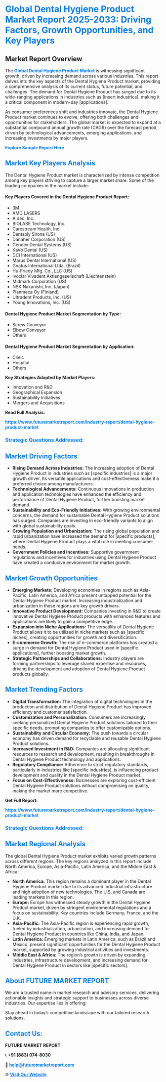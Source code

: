 <h1 style="color: #007BFF;">Global Dental Hygiene Product Market Report 2025-2033: Driving Factors, Growth Opportunities, and Key Players</h1>

<section id="overview">
<h2>Market Report Overview</h2>
<p>The <a href="https://www.futuremarketreport.com/industry-report/dental-hygiene-product-market" style="color: #007BFF; text-decoration: none;"><strong>Global Dental Hygiene Product Market</strong></a> is witnessing significant growth, driven by increasing demand across various industries. This report delves into the key aspects of the Dental Hygiene Product market, providing a comprehensive analysis of its current status, future potential, and challenges. The demand for Dental Hygiene Product has surged due to its wide-ranging applications in industries such as [insert industries], making it a critical component in modern-day [applications].</p>
<p>As consumer preferences shift and industries innovate, the Dental Hygiene Product market continues to evolve, offering both challenges and opportunities for stakeholders. The global market is expected to expand at a substantial compound annual growth rate (CAGR) over the forecast period, driven by technological advancements, emerging applications, and increasing investments by major players.</p>
</section>

<section id="overview">
<p><a href="https://www.futuremarketreport.com/request-sample/reportId=103753" style="color: #007BFF; text-decoration: none;"><strong>Explore Sample Report Here</strong></a></p>
</section>

<section id="key-players">
<h2 style="color: #007BFF;">Market Key Players Analysis</h2>
<p>The Dental Hygiene Product market is characterized by intense competition among key players striving to capture a larger market share. Some of the leading companies in the market include:</p>
<h4>Key Players Covered in the Dental Hygiene Product Report:</h4>
<ul><li>3M</li><li>AMD LASERS</li><li>A dec, Inc.</li><li>BIOLASE Technology, Inc.</li><li>Carestream Health, Inc.</li><li>Dentsply Sirona (US)</li><li>Danaher Corporation (US)</li><li>Gendex Dental Systems (US)</li><li>KaVo Dental (US)</li><li>DCI International (US)</li><li>Marus Dental International (US)</li><li>Gnatus International Ltda. (Brazil)</li><li>Hu-Friedy Mfg. Co., LLC (US)</li><li>Ivoclar Vivadent Aktiengesellschaft (Liechtenstein)</li><li>Midmark Corporation (US)</li><li>NSK Nakanishi, Inc. (Japan)</li><li>Planmeca Oy (Finland)</li><li>Ultradent Products, Inc. (US)</li><li>Young Innovations, Inc. (US)</li></ul>
<h4>Dental Hygiene Product Market Segmentation by Type:</h4>
<ul><li>Screw Conveyor</li><li>Elbow Conveyor</li><li>Others</li></ul>

<h4>Dental Hygiene Product Market Segmentation by Application:</h4>
<ul><li>Clinic</li><li>Hospital</li><li>Others</li></ul>
<p><strong>Key Strategies Adopted by Market Players:</strong></p>
<ul>
<li>Innovation and R&D</li>
<li>Geographical Expansion</li>
<li>Sustainability Initiatives</li>
<li>Mergers and Acquisitions</li>
</ul>
</section>

<section>
<p><strong>Read Full Analysis: </strong></p><a href="https://www.futuremarketreport.com/industry-report/dental-hygiene-product-market" style="color: #007BFF; text-decoration: none;"><strong>https://www.futuremarketreport.com/industry-report/dental-hygiene-product-market</strong></a>
<h3 style="color: #007BFF;">Strategic Questions Addressed:</h3>
</section>

<section id="driving-factors">
<h2 style="color: #007BFF;">Market Driving Factors</h2>
<ul>
<li><strong>Rising Demand Across Industries:</strong> The increasing adoption of Dental Hygiene Product in industries such as [specific industries] is a major growth driver. Its versatile applications and cost-effectiveness make it a preferred choice among manufacturers.</li>
<li><strong>Technological Advancements:</strong> Continuous innovations in production and application technologies have enhanced the efficiency and performance of Dental Hygiene Product, further boosting market demand.</li>
<li><strong>Sustainability and Eco-Friendly Initiatives:</strong> With growing environmental concerns, the demand for sustainable Dental Hygiene Product solutions has surged. Companies are investing in eco-friendly variants to align with global sustainability goals.</li>
<li><strong>Growing Population and Urbanization:</strong> The rising global population and rapid urbanization have increased the demand for [specific products], where Dental Hygiene Product plays a vital role in meeting consumer needs.</li>
<li><strong>Government Policies and Incentives:</strong> Supportive government regulations and incentives for industries using Dental Hygiene Product have created a conducive environment for market growth.</li>
</ul>
</section>

<section id="growth-opportunities">
<h2 style="color: #007BFF;">Market Growth Opportunities</h2>
<ul>
<li><strong>Emerging Markets:</strong> Developing economies in regions such as Asia-Pacific, Latin America, and Africa present untapped potential for the Dental Hygiene Product market. Increasing industrialization and urbanization in these regions are key growth drivers.</li>
<li><strong>Innovative Product Development:</strong> Companies investing in R&D to create innovative Dental Hygiene Product products with enhanced features and applications are likely to gain a competitive edge.</li>
<li><strong>Expansion into Niche Applications:</strong> The versatility of Dental Hygiene Product allows it to be utilized in niche markets such as [specific niches], creating opportunities for growth and diversification.</li>
<li><strong>E-commerce Growth:</strong> The rise of e-commerce platforms has created a surge in demand for Dental Hygiene Product used in [specific applications], further boosting market growth.</li>
<li><strong>Strategic Partnerships and Collaborations:</strong> Industry players are forming partnerships to leverage shared expertise and resources, driving the development and adoption of Dental Hygiene Product products globally.</li>
</ul>
</section>

<section id="trending-factors">
<h2 style="color: #007BFF;">Market Trending Factors</h2>
<ul>
<li><strong>Digital Transformation:</strong> The integration of digital technologies in the production and distribution of Dental Hygiene Product has improved efficiency and customer satisfaction.</li>
<li><strong>Customization and Personalization:</strong> Consumers are increasingly seeking personalized Dental Hygiene Product solutions tailored to their specific needs, prompting companies to offer customizable options.</li>
<li><strong>Sustainability and Circular Economy:</strong> The push towards a circular economy has driven demand for recyclable and reusable Dental Hygiene Product solutions.</li>
<li><strong>Increased Investment in R&D:</strong> Companies are allocating significant resources to research and development, resulting in breakthroughs in Dental Hygiene Product technology and applications.</li>
<li><strong>Regulatory Compliance:</strong> Adherence to strict regulatory standards, particularly in industries like [specific industries], is influencing product development and quality in the Dental Hygiene Product market.</li>
<li><strong>Focus on Cost-Effectiveness:</strong> Businesses are exploring cost-efficient Dental Hygiene Product solutions without compromising on quality, making the market more competitive.</li>
</ul>
</section>

<section>
<p><strong>Get Full Report: </strong></p><a href="https://www.futuremarketreport.com/industry-report/dental-hygiene-product-market" style="color: #007BFF; text-decoration: none;"><strong>https://www.futuremarketreport.com/industry-report/dental-hygiene-product-market</strong></a>
<h3 style="color: #007BFF;">Strategic Questions Addressed:</h3>
</section>


<section id="regional-analysis">
<h2 style="color: #007BFF;">Market Regional Analysis</h2>
<p>The global Dental Hygiene Product market exhibits varied growth patterns across different regions. The key regions analyzed in this report include North America, Europe, Asia-Pacific, Latin America, and the Middle East & Africa:</p>
<ul>
<li><strong>North America:</strong> This region remains a dominant player in the Dental Hygiene Product market due to its advanced industrial infrastructure and high adoption of new technologies. The U.S. and Canada are leading markets in this region.</li>
<li><strong>Europe:</strong> Europe has witnessed steady growth in the Dental Hygiene Product market, driven by stringent environmental regulations and a focus on sustainability. Key countries include Germany, France, and the U.K.</li>
<li><strong>Asia-Pacific:</strong> The Asia-Pacific region is experiencing rapid growth, fueled by industrialization, urbanization, and increasing demand for Dental Hygiene Product in countries like China, India, and Japan.</li>
<li><strong>Latin America:</strong> Emerging markets in Latin America, such as Brazil and Mexico, present significant opportunities for the Dental Hygiene Product market, supported by growing industrial activities and investments.</li>
<li><strong>Middle East & Africa:</strong> The region’s growth is driven by expanding industries, infrastructure development, and increasing demand for Dental Hygiene Product in sectors like [specific sectors].</li>
</ul>
</section>

<footer>
<h2 style="color: #007BFF;">About FUTURE MARKET REPORT</h2>
<p>We are a trusted name in market research and advisory services, delivering actionable insights and strategic support to businesses across diverse industries. Our expertise lies in offering:</p>

<p>Stay ahead in today’s competitive landscape with our tailored research solutions.</p>

<h2 style="color: #007BFF;">Contact Us:</h2>
<p><strong>FUTURE MARKET REPORT</strong></p>
<p>📞 <strong>+91 (883) 074-8030</strong></p>
<p>📧 <strong><a href="mailto:help@futuremarketreport.com" style="color: #007BFF;">help@futuremarketreport.com</a></strong></p>
<p>🌐 <strong><a href="https://www.futuremarketreport.com/" style="color: #007BFF;">Visit Our Website</a></strong></p>
</footer>